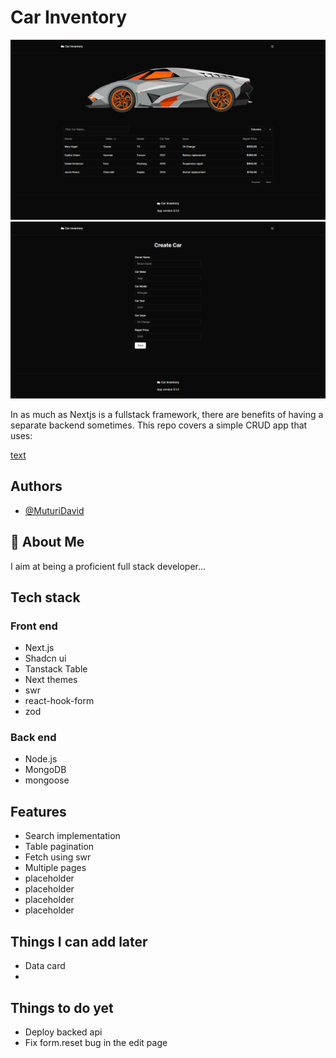 
# Car Inventory

![Main Page](<public/FireShot Capture 418 - Car Garage Inventory - localhost.png>)
![Create Entry Page](<public/FireShot Capture 419 - Car Garage Inventory - localhost.png>)

In as much as Nextjs is a fullstack framework, there are benefits of having a separate backend sometimes. This repo covers a simple CRUD app that uses:

[text](public/Garage.mkv)

## Authors

- [@MuturiDavid](https://www.tushdev.co/)

## 🚀 About Me

I aim at being a proficient full stack developer...

## Tech stack

### Front end

- Next.js
- Shadcn ui
- Tanstack Table
- Next themes
- swr
- react-hook-form
- zod

### Back end

- Node.js
- MongoDB
- mongoose

## Features

- Search implementation
- Table pagination
- Fetch using swr
- Multiple pages
- placeholder
- placeholder
- placeholder
- placeholder

## Things I can add later

- Data card
-

## Things to do yet

- Deploy backed api
- Fix form.reset bug in the edit page
